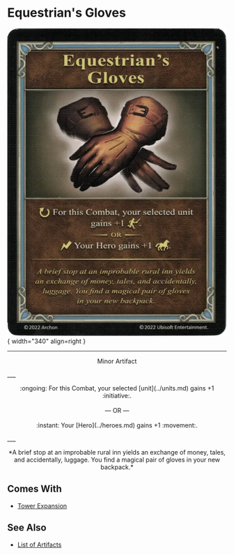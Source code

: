# Equestrian's Gloves

![Equestrian's Gloves](../assets/artifacts_minor-equestrians_gloves.webp){ width="340" align=right }
___
<p style="text-align: center;" markdown>Minor Artifact</p>
___
<p style="text-align: center;" markdown>:ongoing: For this Combat, your selected [unit](../units.md) gains +1 :initiative:.<br><br>— OR —<br><br>:instant: Your [Hero](../heroes.md) gains +1 :movement:.</p>
___
<p style="text-align: center;" markdown>*A brief stop at an improbable rural inn yields an exchange of money, tales, and accidentally, luggage. You find a magical pair of gloves in your new backpack.*</p>


## Comes With

- [Tower Expansion](../content.md)


## See Also

- [List of Artifacts](../artifacts.md)
